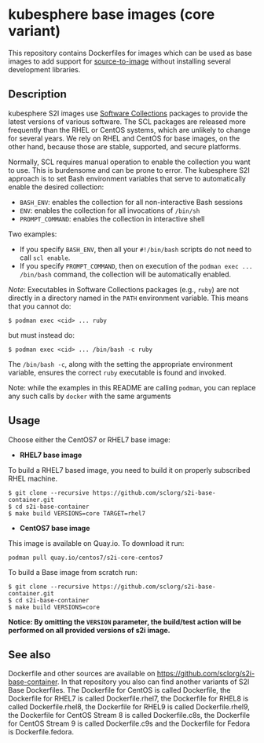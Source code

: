 kubesphere base images (core variant)
========================================

This repository contains Dockerfiles for images which can be used as base images
to add support for [source-to-image](https://github.com/kubesphere/source-to-image)
without installing several development libraries.


Description
--------------------------------
kubesphere S2I images use [Software Collections](https://www.softwarecollections.org/en/)
packages to provide the latest versions of various software.
The SCL packages are released more frequently than the RHEL or CentOS systems,
which are unlikely to change for several years.
We rely on RHEL and CentOS for base images, on the other hand,
because those are stable, supported, and secure platforms.

Normally, SCL requires manual operation to enable the collection you want to use.
This is burdensome and can be prone to error.
The kubesphere S2I approach is to set Bash environment variables that
serve to automatically enable the desired collection:

* `BASH_ENV`: enables the collection for all non-interactive Bash sessions
* `ENV`: enables the collection for all invocations of `/bin/sh`
* `PROMPT_COMMAND`: enables the collection in interactive shell

Two examples:
* If you specify `BASH_ENV`, then all your `#!/bin/bash` scripts
do not need to call `scl enable`.
* If you specify `PROMPT_COMMAND`, then on execution of the
`podman exec ... /bin/bash` command, the collection will be automatically enabled.

*Note*:
Executables in Software Collections packages (e.g., `ruby`)
are not directly in a directory named in the `PATH` environment variable.
This means that you cannot do:

    $ podman exec <cid> ... ruby

but must instead do:

    $ podman exec <cid> ... /bin/bash -c ruby

The `/bin/bash -c`, along with the setting the appropriate environment variable,
ensures the correct `ruby` executable is found and invoked.

Note: while the examples in this README are calling `podman`, you can replace any such calls by `docker` with the same arguments

Usage
------------------------
Choose either the CentOS7 or RHEL7 base image:
*  **RHEL7 base image**

To build a RHEL7 based image, you need to build it on properly subscribed RHEL machine.

```
$ git clone --recursive https://github.com/sclorg/s2i-base-container.git
$ cd s2i-base-container
$ make build VERSIONS=core TARGET=rhel7
```

*  **CentOS7 base image**

This image is available on Quay.io. To download it run:

```console
podman pull quay.io/centos7/s2i-core-centos7
```

To build a Base image from scratch run:

```
$ git clone --recursive https://github.com/sclorg/s2i-base-container.git
$ cd s2i-base-container
$ make build VERSIONS=core
```

**Notice: By omitting the `VERSION` parameter, the build/test action will be performed
on all provided versions of s2i image.**


See also
--------
Dockerfile and other sources are available on https://github.com/sclorg/s2i-base-container.
In that repository you also can find another variants of S2I Base Dockerfiles.
The Dockerfile for CentOS is called Dockerfile, the Dockerfile for RHEL7 is called Dockerfile.rhel7,
the Dockerfile for RHEL8 is called Dockerfile.rhel8, the Dockerfile for RHEL9 is called Dockerfile.rhel9, the Dockerfile for CentOS Stream 8 is called Dockerfile.c8s,
the Dockerfile for CentOS Stream 9 is called Dockerfile.c9s and the Dockerfile for Fedora is Dockerfile.fedora.
